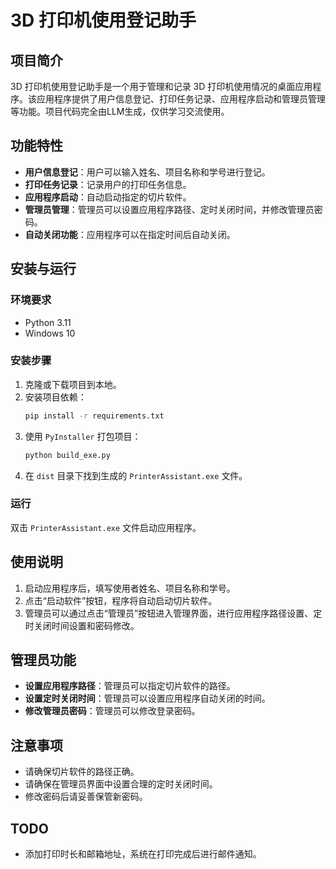# 3D 打印机使用登记助手

## 项目简介

3D 打印机使用登记助手是一个用于管理和记录 3D 打印机使用情况的桌面应用程序。该应用程序提供了用户信息登记、打印任务记录、应用程序启动和管理员管理等功能。项目代码完全由LLM生成，仅供学习交流使用。

## 功能特性

- **用户信息登记**：用户可以输入姓名、项目名称和学号进行登记。
- **打印任务记录**：记录用户的打印任务信息。
- **应用程序启动**：自动启动指定的切片软件。
- **管理员管理**：管理员可以设置应用程序路径、定时关闭时间，并修改管理员密码。
- **自动关闭功能**：应用程序可以在指定时间后自动关闭。

## 安装与运行

### 环境要求

- Python 3.11
- Windows 10

### 安装步骤

1. 克隆或下载项目到本地。
2. 安装项目依赖：
   ```bash
   pip install -r requirements.txt
   ```
3. 使用 `PyInstaller` 打包项目：
   ```bash
   python build_exe.py
   ```
4. 在 `dist` 目录下找到生成的 `PrinterAssistant.exe` 文件。

### 运行

双击 `PrinterAssistant.exe` 文件启动应用程序。

## 使用说明

1. 启动应用程序后，填写使用者姓名、项目名称和学号。
2. 点击“启动软件”按钮，程序将自动启动切片软件。
3. 管理员可以通过点击“管理员”按钮进入管理界面，进行应用程序路径设置、定时关闭时间设置和密码修改。

## 管理员功能

- **设置应用程序路径**：管理员可以指定切片软件的路径。
- **设置定时关闭时间**：管理员可以设置应用程序自动关闭的时间。
- **修改管理员密码**：管理员可以修改登录密码。

## 注意事项

- 请确保切片软件的路径正确。
- 请确保在管理员界面中设置合理的定时关闭时间。
- 修改密码后请妥善保管新密码。

## TODO

- 添加打印时长和邮箱地址，系统在打印完成后进行邮件通知。
